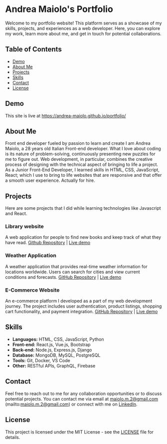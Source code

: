 # Andrea Maiolo's Portfolio

Welcome to my portfolio website! This platform serves as a showcase of my skills, projects, and experiences as a web developer. Here, you can explore my work, learn more about me, and get in touch for potential collaborations.

## Table of Contents

- [Demo](#demo)
- [About Me](#about-me)
- [Projects](#projects)
- [Skills](#skills)
- [Contact](#contact)
- [License](#license)

## Demo

This site is live at https://andrea-maiolo.github.io/portfolio/

## About Me

Front end developer fueled by passion to learn and create
I am Andrea Maiolo, a 28 years old Italian Front-end developer.
What I love about coding is its nature of problem-solving, continuously presenting new puzzles for me to figure out.
Web development, in particular, combines the creative process of designing with the technical aspect of bringing to life a project.
As a Junior Front-End Developer, I learned skills in HTML, CSS, JavaScript, React; which I use to bring to life websites that are responsive and that offer a smooth user experience.
Actually for hire.

## Projects

Here are some projects that I did while learning technologies like Javascript and React. 

### Library website

A web application for people to find new books and keep track of what they have read.
[Github Repository](https://github.com/andrea-maiolo/library-app) | [Live demo](https://andrea-maiolo.github.io/library-app/)

### Weather Application

A weather application that provides real-time weather information for locations worldwide. Users can search for cities and view current conditions and forecasts.
[GitHub Repository](https://github.com/andrea-maiolo/weather-app/) | [Live demo](https://andrea-maiolo.github.io/weather-app/)

### E-Commerce Website

An e-commerce platform I developed as a part of my web development journey. The project includes user authentication, product listings, shopping cart functionality, and payment integration. 
[GitHub Repository](https://github.com/andrea-maiolo/eCommerce/) | [Live demo](https://andrea-maiolo.github.io/eCommerce/)

## Skills

- **Languages:** HTML, CSS, JavaScript, Python
- **Front-end:** React.js, Vue.js, Bootstrap
- **Back-end:** Node.js, Express.js, Django
- **Database:** MongoDB, MySQL, PostgreSQL
- **Tools:** Git, Docker, VS Code
- **Other:** RESTful APIs, GraphQL, Firebase

## Contact

Feel free to reach out to me for any collaboration opportunities or to discuss potential projects. You can contact me via email at maiolo.m.2@gmail.com (mailto:maiolo.m.2@gmail.com) or connect with me on [LinkedIn](https://www.linkedin.com/in/andrea-maiolo/).

## License

This project is licensed under the MIT License - see the [LICENSE](LICENSE) file for details.
